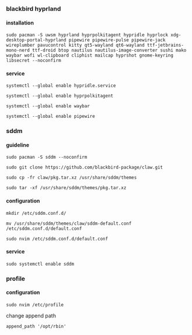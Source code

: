 ### blackbird hyprland

#### installation

```
sudo pacman -S uwsm hyprland hyprpolkitagent hypridle hyprlock xdg-desktop-portal-hyprland pipewire pipewire-pulse pipewire-jack wireplumber pavucontrol kitty qt5-wayland qt6-wayland ttf-jetbrains-mono-nerd ttf-droid btop nautilus nautilus-image-converter sushi mako waybar wofi wl-clipboard cliphist mailcap hyprshot gnome-keyring libsecret --noconfirm
```
#### service

```
systemctl --global enable hypridle.service
```

```
systemctl --global enable hyprpolkitagent
```

```
systemctl --global enable waybar
```
```
systemctl --global enable pipewire
```

### sddm

#### guideline

```
sudo pacman -S sddm --noconfirm
```

```
sudo git clone https://github.com/blackbird-package/claw.git
```

```
sudo cp -fr claw/pkg.tar.xz /usr/share/sddm/themes
```

```
sudo tar -xf /usr/share/sddm/themes/pkg.tar.xz 
```

#### configuration

```
mkdir /etc/sddm.conf.d/
```

```
mv /usr/share/sddm/themes/claw/sddm-default.conf /etc/sddm.conf.d/default.conf
```

```
sudo nvim /etc/sddm.conf.d/default.conf
```

#### service

```
sudo systemctl enable sddm
```


### profile
#### configuration

```
sudo nvim /etc/profile
```

change append path
```
append_path '/opt/rbin'
```
